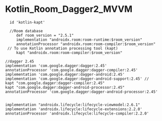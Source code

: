 # Kotlin_Room_Dagger2_MVVM




      id 'kotlin-kapt'

      //Room database
         def room_version = "2.5.1"
         implementation "androidx.room:room-runtime:$room_version"
         annotationProcessor "androidx.room:room-compiler:$room_version"
     // To use Kotlin annotation processing tool (kapt)
         kapt "androidx.room:room-compiler:$room_version"

    //dagger 2.45
    implementation 'com.google.dagger:dagger:2.45'
    annotationProcessor 'com.google.dagger:dagger-compiler:2.45'
    implementation 'com.google.dagger:dagger-android:2.45'
    implementation 'com.google.dagger:dagger-android-support:2.45' //
    kapt "com.google.dagger:dagger-compiler:2.45"
    kapt "com.google.dagger:dagger-android-processor:2.45"
    annotationProcessor 'com.google.dagger:dagger-android-processor:2.45'


    implementation "androidx.lifecycle:lifecycle-viewmodel:2.6.1"
    implementation 'androidx.lifecycle:lifecycle-extensions:2.2.0'
    annotationProcessor 'androidx.lifecycle:lifecycle-compiler:2.2.0'
